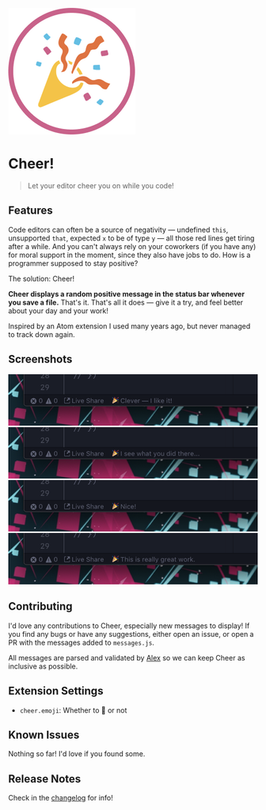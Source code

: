 ![Icon](https://github.com/puregarlic/vscode-cheer/blob/master/images/icon-small.png?raw=true)

# Cheer!

> Let your editor cheer you on while you code!

## Features

Code editors can often be a source of negativity — undefined `this`, unsupported `that`, expected `x` to be of type `y` — all those red lines get tiring after a while. And you can't always rely on your coworkers (if you have any) for moral support in the moment, since they also have jobs to do. How is a programmer supposed to stay positive?

The solution: Cheer!

**Cheer displays a random positive message in the status bar whenever you save a file.** That's it. That's all it does — give it a try, and feel better about your day and your work!

Inspired by an Atom extension I used many years ago, but never managed to track down again.

## Screenshots

![Screenshot 1](https://github.com/puregarlic/vscode-cheer/blob/master/images/screenshot-1.png?raw=true)
![Screenshot 2](https://github.com/puregarlic/vscode-cheer/blob/master/images/screenshot-2.png?raw=true)
![Screenshot 3](https://github.com/puregarlic/vscode-cheer/blob/master/images/screenshot-3.png?raw=true)
![Screenshot 4](https://github.com/puregarlic/vscode-cheer/blob/master/images/screenshot-4.png?raw=true)

## Contributing

I'd love any contributions to Cheer, especially new messages to display! If you find any bugs or have any suggestions, either open an issue, or open a PR with the messages added to `messages.js`.

All messages are parsed and validated by [Alex](https://alexjs.com) so we can keep Cheer as inclusive as possible.

## Extension Settings

- `cheer.emoji`: Whether to 🎉 or not

## Known Issues

Nothing so far! I'd love if you found some.

## Release Notes

Check in the [changelog](./CHANGELOG.md) for info!

